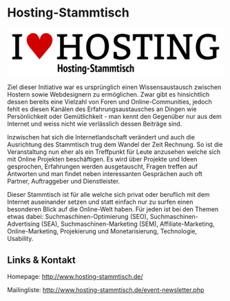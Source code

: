 # Hosting-Stammtisch
![Hosting-Stammtisch](./hs.logo.png)

Ziel dieser Initiative war es ursprünglich einen Wissensaustausch zwischen Hostern sowie Webdesignern
zu ermöglichen. Zwar gibt es hinsichtlich dessen bereits eine Vielzahl von Foren und Online-Communities, jedoch
fehlt es diesen Kanälen des Erfahrungsaustausches an Dingen wie Persönlichkeit oder Gemütlichkeit - man kennt
den Gegenüber nur aus dem Internet und weiss nicht wie verlässlich dessen Beiträge sind.

Inzwischen hat sich die Internetlandschaft verändert und auch die Ausrichtung des Stammtisch trug dem Wandel der
Zeit Rechnung. So ist die Veranstaltung nun eher als ein Treffpunkt für Leute anzusehen welche sich mit Online
Projekten beschäftigen. Es wird über Projekte und Ideen gesprochen, Erfahrungen werden ausgetauscht, Fragen
treffen auf Antworten und man findet neben interessanten Gesprächen auch oft Partner, Auftraggeber und
Dienstleister.

Dieser Stammtisch ist für alle welche sich privat oder beruflich mit dem Internet auseinander setzen und statt
einfach nur zu surfen einen besonderen Blick auf die Online-Welt haben. Für jeden ist bei den Themen etwas
dabei: Suchmaschinen-Optimierung (SEO), Suchmaschinen-Advertising (SEA), Suchmaschinen-Marketing (SEM),
Affiliate-Marketing, Online-Marketing, Projekierung und Monetarisierung, Technologie, Usability.


## Links &amp; Kontakt

Homepage: <http://www.hosting-stammtisch.de/>







Mailingliste: <http://www.hosting-stammtisch.de/event-newsletter.php>


